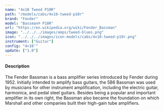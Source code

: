 ```yaml
---
name: "4x10 Tweed P10R"
path: "/models/cabs/4x10-tweed-p10r"
brand: "Fender"
model: "Bassman® P10R"
url: "https://en.wikipedia.org/wiki/Fender_Bassman"
image: "../../../images/amps/tweed-blues.png"
icon: "../../../images/icon-models/cabs/4x10-tweed-p10r.png"
instrument: ["Guitar"]
config: "4×10″"
update: ["1.0"]
---
```

#### Description
The Fender Bassman is a bass amplifier series introduced by Fender during 1952. Initially intended to amplify bass guitars, the 5B6 Bassman was used by musicians for other instrument amplification, including the electric guitar, harmonica, and pedal steel guitars. Besides being a popular and important amplifier in its own right, the Bassman also became the foundation on which Marshall and other companies built their high-gain tube amplifiers.
